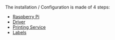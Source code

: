 The installation / Configuration is made of 4 steps:
+ [Raspberry Pi](pi/installation.md)
+ [Driver](driver/installation.md)
+ [Printing Service](service/installation.md)
+ [Labels](www/installation.md)
